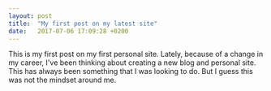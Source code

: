 ```yaml
---
layout: post
title:  "My first post on my latest site"
date:   2017-07-06 17:09:28 +0200
---
```

This is my first post on my first personal site.
Lately, because of a change in my career, I've been thinking about creating a new blog and personal site.
This has always been something that I was looking to do. But I guess this was not the mindset around me.
